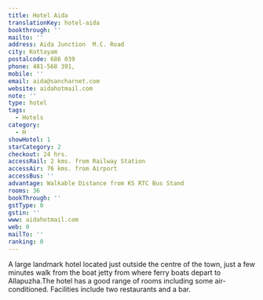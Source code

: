 ```yaml
---
title: Hotel Aida
translationKey: hotel-aida
bookthrough: ''
mailto: ''
address: Aida Junction  M.C. Road
city: Kottayam
postalcode: 686 039
phone: 481-568 391,
mobile: ''
email: aida@sancharnet.com
website: aidahotmail.com
note: ''
type: hotel
tags:
  - Hotels
category:
  - H
showHotel: 1
starCategory: 2
checkout: 24 hrs.
accessRail: 2 kms. from Railway Station
accessAir: 76 kms. from Airport
accessBus: ''
advantage: Walkable Distance from KS RTC Bus Stand
rooms: 36
bookThrough: ''
gstType: 0
gstin: ''
www: aidahotmail.com
web: 0
mailTo: ''
ranking: 0
---
```







A large landmark hotel located just outside the centre of the town, just a few minutes walk from the boat jetty from where ferry boats depart to Allapuzha.The hotel has a good range of rooms including some air-conditioned. Facilities include two restaurants and a bar.